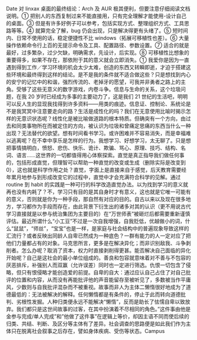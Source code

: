 Date 对 linxax 桌面的最终结论：Arch 及 AUR 极其便利，但要注意仔细阅读文档说明。① 把别人的东西复制过来不能直接用，只有完全理解才能使用-设计自己的桌面。③ 但是有许多好例子可以参考，包括实现方式、整理组织方式、工具思路等等。④ 就算完全了解，bug 仍会出现，只是解决得更有头绪了。⑤ 短时间内、日常不使用的话，稳定便捷性不比 windows（拓展可移植性也差）。⑥ 大量操作依赖命令行上百的无提示命令及工具、配置路径、参数设置。⑦ 适合的就是最好，过多繁杂，过少欠缺，明确需求，先设计，后实现。⑧ 可移植性比想象的重要得多，如果不存在，那依附于其的意义就会立即消失。① 我爱你是因为一直遇到得到工作／学习环境的机会太少太难，创造的东西又转瞬即逝，才迫于搭建这些环境和最终得到这样的结论。是不是我的条件就不适合做这些？只是想找到内心的安宁的记忆中的和谐，强烈传流的、老掉牙的愿望，可我并非勇者之路上的主角。受够了这些无意义的数字游戏，内卷斗争。信息与生命的关系，这个垃圾问题，在我 20 岁时已经成为多事的主要动力了，这是我们 21 世纪的生活吧，明明可以反人生的显现我找得到许多资料——用类的痕迹。信息证、控制论、系统论是不是我冥冥中注意要走向的路？生活是成性化的吗？我们在无意使用比喻时揭示怎样的无意识状态呢？线性化是被比喻做道路的根本特质。但确突有一个方向，由过去和同类事物所在而被定住的方向，被认识为垃圾和曾痛定思痛的东西当什么一种出现？无法替代的欲望。想有时间看书学习。或许困难并不容易消失，而是幸福难以逃离呢？在不幸中享乐是怎样的行为。我想学习、好想学习，太无聊了。只是想把事情搞明白，愤怒、悲伤、快乐、诡计、欺骗、骂心、原理、技巧、结构、名词、语言……这世界的一切都值得用心体察探索。直觉是真正指导我们做任何事的，包括形成直觉，但理智可以帮助一种直觉的改变或生成（删除实际是改变到 0），这也就是科学作用之处？直觉，字面上是直接来自于感觉，后天教育需要经年累月地参与到形成改变它的过程中，直觉中才会充满符合科学的见解。通过 routine 到 habit 的实践是一种可行的科学改造直觉办法。以为找到学习的意义就再也没有内耗了？不，学习只有目的是其自身时才有意义，这也就是它唯一可能有的意义，否则就是你为一种手段，那自然有对应的目的。自古以来以及现在很多地方，学习都作为手段而存在，由此背景下衍生出的诸多对其的认识（更不用说古代学习直接就是以参与统治集团为主要目的）在“万世师表”被砸烂后都需要重新谨慎评估。最近所谓什么“小工豆”不过是一次自我增强，自我贬低，优越做小的词，什么“鼠鼠”，“师丝”，“宝宝”也是一样，是家庭与社会结构中的普遍现象导致这样的汇流行？或者反映出同龄人自卑已然成为一种底色？一群有能力的人一定对应了把他们力量都占有的对象。马克思所言，更多是在解决异化；而非识别敌我、斗争剥削者。怎么办呢？取消了资本，权力时直接剥削得更甚。能否解决自己面临的异化开始呢？自己是这社会的最小单位组成的。善良和包容就意味着对不善与不包容的厌恶排斥，补强别人而双赢（允许误差）同时也一定进行筛选。仇恨一切包含了侵略，但只有恨侵略才能创造爱的前提。自卑的自大：通过应认自己占住了对自己批评的位置和内容，从而没有再能批评他的声音能留存至被听见了，多数被当作平庸风，少数则与自我批评混杂而不被重视。故事而非人为主体二懒惰很好地成为了道德最低的：无法被解决的解释。任何懒惰都是有条件的，停止于此而转向道德批判、劣根性发掘。人种归类便永远不能解决“懒惰”，反而是助长了怯懦自卑以致放弃。我们都只是这世间故事的过客，在其中扮演着不尽相同的角色。”这件事由他是金参与完成/单人完成”和”他做了这件事”在逻辑上等价，却因主语不同而使后续的归类、共结、判断、及区分等主体有了差异。社会调查的思路便是如此我们作为主体只在脱离社会叙事之后存在，譬如身体疾病、受伤等状态。Campus
